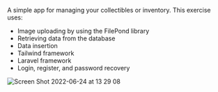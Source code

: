 A simple app for managing your collectibles or inventory. This exercise uses:

* Image uploading by using the FilePond library
* Retrieving data from the database
* Data insertion
* Tailwind framework
* Laravel framework
* Login, register, and password recovery


![Screen Shot 2022-06-24 at 13 29 08](https://user-images.githubusercontent.com/1756145/175644055-cb3183c5-bc1d-4340-954c-0d56ec45e5a0.png)
